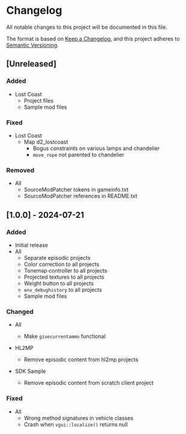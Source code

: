 # Changelog

All notable changes to this project will be documented in this file.

The format is based on [Keep a Changelog](https://keepachangelog.com/en/1.0.0/),
and this project adheres to [Semantic Versioning](https://semver.org/spec/v2.0.0.html).

## [Unreleased]

### Added

- Lost Coast
  - Project files
  - Sample mod files

### Fixed

- Lost Coast
  - Map d2_lostcoast
    - Bogus constraints on various lamps and chandelier
    - `move_rope` not parented to chandelier

### Removed

- All
  - SourceModPatcher tokens in gameinfo.txt
  - SourceModPatcher references in README.txt

## [1.0.0] - 2024-07-21

### Added

- Initial release
- All
  - Separate episodic projects
  - Color correction to all projects
  - Tonemap controller to all projects
  - Projected textures to all projects
  - Weight button to all projects
  - `env_debughistory` to all projects
  - Sample mod files

### Changed

- All
  - Make `givecurrentammo` functional

- HL2MP
  - Remove episodic content from hl2mp projects

- SDK Sample
  - Remove episodic content from scratch client project

### Fixed

- All
  - Wrong method signatures in vehicle classes
  - Crash when `vgui::localize()` returns null
